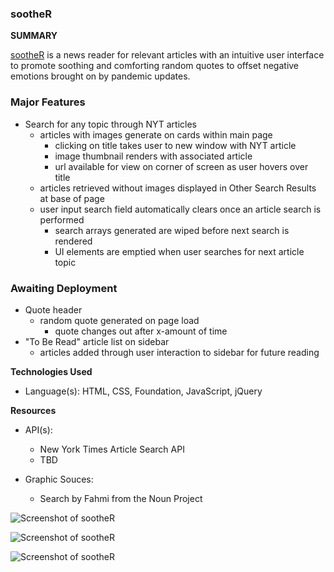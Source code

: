 ### sootheR

**SUMMARY**

[sootheR](https://devmadia.github.io/soother/) is a news reader for relevant articles with an intuitive user interface to promote soothing and comforting random quotes to offset negative emotions brought on by pandemic updates.

### Major Features
- Search for any topic through NYT articles
  - articles with images generate on cards within main page
    - clicking on title takes user to new window with NYT article
    - image thumbnail renders with associated article
    - url available for view on corner of screen as user hovers over title
  - articles retrieved without images displayed in Other Search Results at base of page
  - user input search field automatically clears once an article search is performed
    - search arrays generated are wiped before next search is rendered
    - UI elements are emptied when user searches for next article topic

### Awaiting Deployment
- Quote header
  - random quote generated on page load 
    - quote changes out after x-amount of time
- "To Be Read" article list on sidebar
  - articles added through user interaction to sidebar for future reading

**Technologies Used**
- Language(s): HTML, CSS, Foundation, JavaScript, jQuery

**Resources**
- API(s):
  - New York Times Article Search API
  - TBD

- Graphic Souces:
  - Search by Fahmi from the Noun Project

![Screenshot of sootheR](https://devmadia.github.io/soother/assets/images/sootheR-basic.png)

![Screenshot of sootheR](https://devmadia.github.io/soother/assets/images/soother-001.png)

![Screenshot of sootheR](https://devmadia.github.io/soother/assets/images/soother-002.png)
